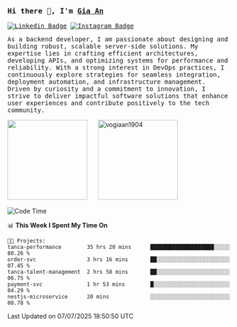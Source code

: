 ### <samp>Hi there 👋, I'm <a href="https://www.linkedin.com/in/vogiaan1904/" target="_blank">Gia An</a></samp>

<samp> [![Linkedin Badge](https://img.shields.io/badge/-LinkedIn-0e76a8?style=flat-square&logo=Linkedin&logoColor=white)](https://linkedin.com/in/vogiaan1904)
[![Instagram Badge](https://img.shields.io/badge/-Instagram-e4405f?style=flat-square&logo=Instagram&logoColor=white)](https://instagram.com/_.ja.ann_/) </samp> 

<samp>As a backend developer, I am passionate about designing and building robust, scalable server-side solutions. My expertise lies in crafting efficient architectures, developing APIs, and optimizing systems for performance and reliability. With a strong interest in DevOps practices, I continuously explore strategies for seamless integration, deployment automation, and infrastructure management. Driven by curiosity and a commitment to innovation, I strive to deliver impactful software solutions that enhance user experiences and contribute positively to the tech community.</samp>



<div>
  <img height="180em" src="https://github-readme-stats.vercel.app/api/top-langs/?username=vogiaan1904&show_icons=true&hide_border=true&layout=compact&langs_count=10&theme=transparent&include_orgs=true"/>
  &nbsp;&nbsp;&nbsp;&nbsp;
  <img height="180em" src="https://github-readme-stats.vercel.app/api?username=vogiaan1904&show_icons=true&hide_border=true&&count_private=true&include_all_commits=true&theme=transparent&locale=en" alt="vogiaan1904" />
</div>






<!--START_SECTION:waka-->
![Code Time](http://img.shields.io/badge/Code%20Time-1%2C150%20hrs%2053%20mins-blue)

📊 **This Week I Spent My Time On** 

```text
🐱‍💻 Projects: 
tanca-performance        35 hrs 20 mins      ████████████████████░░░░░   80.26 % 
order-svc                3 hrs 16 mins       ██░░░░░░░░░░░░░░░░░░░░░░░   07.45 % 
tanca-talent-management  2 hrs 58 mins       ██░░░░░░░░░░░░░░░░░░░░░░░   06.75 % 
payment-svc              1 hr 53 mins        █░░░░░░░░░░░░░░░░░░░░░░░░   04.29 % 
nestjs-microservice      20 mins             ░░░░░░░░░░░░░░░░░░░░░░░░░   00.78 % 
```


 Last Updated on 07/07/2025 18:50:50 UTC
<!--END_SECTION:waka-->
